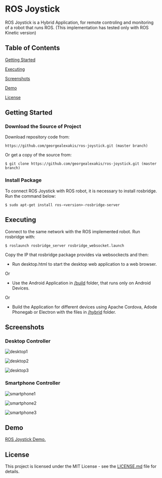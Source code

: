 # ROS Joystick

ROS Joystick is a Hybrid Application, for remote controling and monitoring of a robot that runs ROS. (This implementation has tested only with ROS Kinetic version) 

## Table of Contents

[Getting Started](#getting-started)

[Executing](#executing)

[Screenshots](#screenshots)

[Demo](#demo)

[License](#license)

## Getting Started

### Download the Source of Project

Download repository code from:

``` https://github.com/georgealexakis/ros-joystick.git (master branch) ```

Or get a copy of the source from:

``` $ git clone https://github.com/georgealexakis/ros-joystick.git (master branch) ```

### Install Package

To connect ROS Joystick with ROS robot, it is necessary to install rosbridge. Run the command below:

``` $ sudo apt-get install ros-<version>-rosbridge-server ```

## Executing

Connect to the same network with the ROS implemented robot. Run rosbridge with:

``` $ roslaunch rosbridge_server rosbridge_websocket.launch ```

Copy the IP that rosbridge package provides via websockects and then:

* Run desktop.html to start the desktop web application to a web browser.

Or

* Use the Android Application in [/build](https://github.com/georgealexakis/ros-joystick/tree/master/build) folder, that runs only on Android Devices.

Or

* Build the Application for different devices using Apache Cordova, Adode Phonegab or Electron with the files in [/hybrid](https://github.com/georgealexakis/ros-joystick/tree/master/hybrid) folder.

## Screenshots

### Desktop Controller

![desktop1](screenshots/desktop1.png)

![desktop2](screenshots/desktop2.png)

![desktop3](screenshots/desktop3.png)

### Smartphone Controller

![smartphone1](screenshots/smartphone1.png)

![smartphone2](screenshots/smartphone2.png)

![smartphone3](screenshots/smartphone3.png)

## Demo

[ROS Joystick Demo.](https://1drv.ms/v/s!Amy4EDOPS0vXuCfv7OUddIGczeXt?e=wpxqIQ)

## License

This project is licensed under the MIT License - see the [LICENSE.md](LICENSE.md) file for details.


